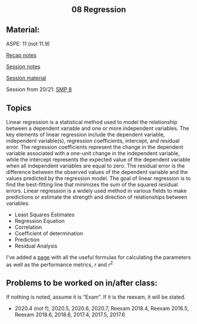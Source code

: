 <h2 align="center">08 Regression</h2>


## Material:

ASPE: 11 (not 11.9)

[Recap notes](https://drive.google.com/file/d/1A7HXGOLlSchKT6Xd7HYJUXkUqDv1hk9c/view?usp=sharing)

[Session notes](https://drive.google.com/file/d/1COasq655j7b-M4eWaY2rxyPqoKi4zsZW/view?usp=sharing)

[Session material](https://viaucdk-my.sharepoint.com/:f:/g/personal/rib_viauc_dk/Ev05wEbMShxPn7BZdA0uAncBwWrvATthywVt7NfsbGJo6w?e=GGnrFa)

Session from 20/21: [SMP 8](https://youtu.be/XmV8qxDEfkE)

## Topics

Linear regression is a statistical method used to model the relationship between a dependent variable and one or more independent variables. The key elements of linear regression include the dependent variable, independent variable(s), regression coefficients, intercept, and residual error. The regression coefficients represent the change in the dependent variable associated with a one-unit change in the independent variable, while the intercept represents the expected value of the dependent variable when all independent variables are equal to zero. The residual error is the difference between the observed values of the dependent variable and the values predicted by the regression model. The goal of linear regression is to find the best-fitting line that minimizes the sum of the squared residual errors. Linear regression is a widely used method in various fields to make predictions or estimate the strength and direction of relationships between variables.

- Least Squares Estimates
- Regression Equation
- Correlation
- Coefficient of determination
- Prediction
- Residual Analysis

I've added a [page](08%20Regression/Calculating_metrics.ipynb) with all the useful formulas for calculating the parameters as well as the performance metrics, $r$ and $r^2$

## Problems to be worked on in/after class:

If nothing is noted, assume it is “Exam”. If it is the reexam, it will be stated.

- 2020.4 (not f), 2020.5, 2020.6, 2020.7, Reexam 2018.4, Reexam 2018.5, Reexam 2018.6, 2018.6, 2017.4, 2017.5, 2017.6


